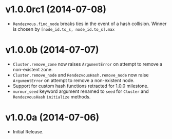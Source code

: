 
v1.0.0rc1 (2014-07-08)
======================

  - `Rendezvous.find_node` breaks ties in the event of a hash collision. Winner
    is chosen by `[node_id.to_s, node_id.to_s].max`

v1.0.0b (2014-07-07)
====================

  - `Cluster.remove_zone` now raises `ArgumentError` on attempt to remove a
     non-existent zone.
  - `Cluster.remove_node` and `RendezvousHash.remove_node` now raise
    `ArgumentError` on attempt to remove  a non-existent node.
  - Support for custom hash functions retracted for 1.0.0 milestone.
  - `murmur_seed` keyword argument renamed to `seed` for `Cluster` and
    `RendezvousHash` `initialize` methods.

v1.0.0a (2014-07-06)
====================

  - Initial Release.
